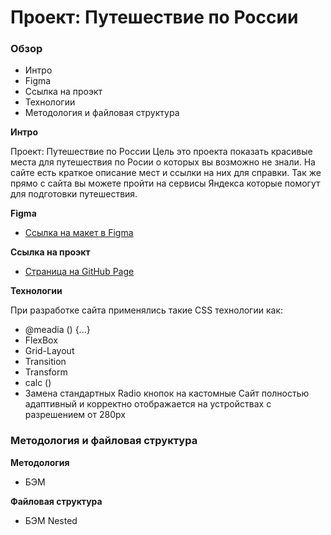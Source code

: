 # Проект: Путешествие по России

### Обзор
* Интро
* Figma
* Ссылка на проэкт
* Технологии
* Методология и файловая структура

**Интро**

Проект: Путешествие по России
Цель это проекта показать красивые места для путешествия по Росии о которых вы возможно не знали.
На сайте есть краткое описание мест и ссылки на них для справки.
Так же прямо с сайта вы можете пройти на сервисы Яндекса которые помогут для подготовки путешествия.

**Figma**

* [Ссылка на макет в Figma](https://www.figma.com/file/5S2WSbEFL6awjVWJ0NWL8Q/Sprint-3_-Russia-_-desktop-mobile?node-id=28503%3A0)

**Ссылка на проэкт**

* [Страница на GitHub Page](https://danil-shulga.github.io/russian-travel/)

**Технологии**

При разработке сайта применялись такие CSS технологии как:

* @meadia () {...}
* FlexBox
* Grid-Layout
* Transition
* Transform
* calc ()
* Замена стандартных Radio кнопок на кастомные
Сайт полностью адаптивный и корректно отображается на устройствах
с разрешением от 280px
###
### Методология и файловая структура
**Методология**
* БЭМ

**Файловая структура**
* БЭМ Nested
